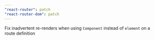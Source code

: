 ```yaml
---
"react-router": patch
"react-router-dom": patch
---
```


Fix inadvertent re-renders when using `Component` instead of `element` on a route definition
